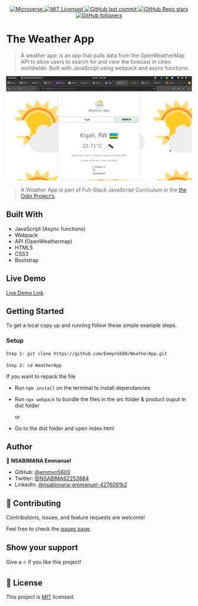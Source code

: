 <p align="center">
  <a href="https://www.microverse.org/">
    <img alt="Microverse" src="https://img.shields.io/badge/-Microverse-blueviolet?style=flat-square">
  </a>
  <a href="https://github.com/Emmyn5600/PrivateEvent/blob/development/LICENSE">
    <img alt="MIT Licensed" src="https://img.shields.io/github/license/Emmyn5600/WeatherApp?style=flat-square">
  </a>
  <a href="https://github.com/Emmyn5600/PrivateEvent">
    <img alt="GitHub last commit" src="https://img.shields.io/github/last-commit/Emmyn5600/WeatherApp/development?color=blue&style=flat-square">
  </a>
   <a href="https://github.com/Emmyn5600/PrivateEvent">
    <img alt="GitHub Repo stars" src="https://img.shields.io/github/stars/Emmyn5600/WeatherApp?color=pink&label=%E2%98%85%20stars%20&style=flat-square">
  </a>
  <a href="https://github.com/Emmyn5600/PrivateEvent">
    <img alt="GitHub followers" src="https://img.shields.io/github/followers/Emmyn5600?color=yellow&logo=github&style=flat-square">
  </a>
</p>
</p>

# The Weather App

> A weather app: is an app that pulls data from the OpenWeatherMap API to allow users to search for and view the forecast in cities worldwide. Built with JavaScript using webpack and async functions.

![](./assets/images/weather.png)


> A Weather App is part of Full-Stack JavaScript Curriculum in the [the Odin Project’s](https://www.theodinproject.com/paths/full-stack-javascript/courses/javascript/lessons/weather-app).

## Built With

- JavaScript (Async functions)
- Webpack
- API (OpenWeathermap)
- HTML5
- CSS3
- Bootstrap

## Live Demo

[Live Demo Link](https://raw.githack.com/Emmyn5600/WeatherApp/weather/feat/dist/index.html)



## Getting Started

To get a local copy up and running follow these simple example steps.

### Setup
    Step 1: git clone https://github.com/Emmyn5600/WeatherApp.git
    
    Step 2: cd WeatherApp


If you want to repack the file

- Run `npm install` on the terminal to install dependancies
- Run `npx webpack` to bundle the files in the src folder & product ouput in dist folder

  or

- Go to the dist folder and open index.html

## Author

👤 **NSABIMANA Emmanuel**

- GitHub: [@emmyn5600](https://github.com/Emmyn5600)
- Twitter: [@NSABIMA62253884](https://twitter.com/NSABIMA62253884)
- LinkedIn: [@nsabimana-emmanuel-4276091b2](https://www.linkedin.com/in/nsabimana-emmanuel-4276091b2/)

## 🤝 Contributing

Contributions, issues, and feature requests are welcome!

Feel free to check the [issues page](https://github.com/Emmyn5600/WeatherApp/issues).

## Show your support

Give a ⭐️ if you like this project!

## 📝 License

This project is [MIT](./MIT.md) licensed.
